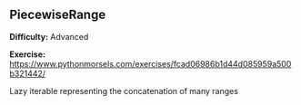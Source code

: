 ## PiecewiseRange

**Difficulty:** Advanced

**Exercise:** https://www.pythonmorsels.com/exercises/fcad06986b1d44d085959a500b321442/

Lazy iterable representing the concatenation of many ranges
    
